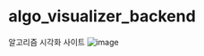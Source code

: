 # algo_visualizer_backend
알고리즘 시각화 사이트
![image](https://user-images.githubusercontent.com/48057905/187940455-86309ccd-eb50-455f-ad60-85058944622f.png)
